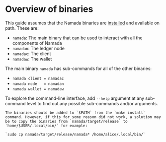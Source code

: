 # Overview of binaries

This guide assumes that the Namada binaries are [installed](./install.md) and available on path. These are:

- `namada`: The main binary that can be used to interact with all the components of Namada
- `namadan`: The ledger node
- `namadac`: The client
- `namadaw`: The wallet

The main binary `namada` has sub-commands for all of the other binaries:

- `namada client = namadac`
- `namada node   = namadan`
- `namada wallet = namadaw`

To explore the command-line interface, add `--help` argument at any sub-command level to find out any possible sub-commands and/or arguments.

```admonish tip title="Adding binaries to path" collapsible=true
The binaries should be added to `$PATH` from the `make install` command. However, if this for some reason did not work, a solution may be to copy the binaries from `namada/target/release` to `home/$USER/.local/bin/` for example:

`sudo cp namada/target/release/namada* /home/alice/.local/bin/`
```
